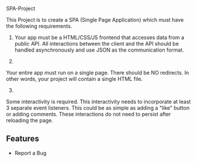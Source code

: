 SPA-Project

This Project is to create a SPA (Single Page Application) which must have the following requirements.

1. Your app must be a HTML/CSS/JS frontend that accesses data from a public API. All interactions between the client and the API should be handled asynchronously and use JSON as the communication format.

2. 
Your entire app must run on a single page. There should be NO redirects. In other words, your project will contain a single HTML file.

3. 
Some interactivity is required. This interactivity needs to incorporate at least 3 separate event listeners. This could be as simple as adding a "like" button or adding comments. These interactions do not need to persist after reloading the page.

Features
- 
- Report a Bug
